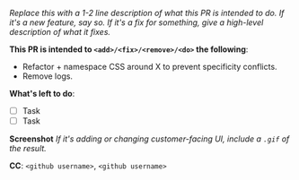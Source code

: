 *Replace this with a 1-2 line description of what this PR is intended to do. If it's a new feature, say so. If it's a fix for something, give a high-level description of what it fixes.*

**This PR is intended to `<add>/<fix>/<remove>/<do>` the following**:
- Refactor + namespace CSS around X to prevent specificity conflicts.
- Remove logs.

**What's left to do**:
- [ ] Task
- [ ] Task

**Screenshot**
*If it's adding or changing customer-facing UI, include a `.gif` of the result.*

**CC**: `<github username>`, `<github username>`